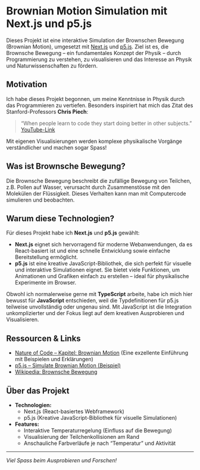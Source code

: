 # Brownian Motion Simulation mit Next.js und p5.js

Dieses Projekt ist eine interaktive Simulation der Brownschen Bewegung (Brownian Motion), umgesetzt mit [Next.js](https://nextjs.org/) und [p5.js](https://p5js.org/). Ziel ist es, die Brownsche Bewegung – ein fundamentales Konzept der Physik – durch Programmierung zu verstehen, zu visualisieren und das Interesse an Physik und Naturwissenschaften zu fördern.

## Motivation

Ich habe dieses Projekt begonnen, um meine Kenntnisse in Physik durch das Programmieren zu vertiefen. Besonders inspiriert hat mich das Zitat des Stanford-Professors **Chris Piech**:

> “When people learn to code they start doing better in other subjects.”  
> [YouTube-Link](https://youtu.be/3mRvCF4qyTA?si=rrMr_ZYwngLw7rnu)

Mit eigenen Visualisierungen werden komplexe physikalische Vorgänge verständlicher und machen sogar Spass!

## Was ist Brownsche Bewegung?

Die Brownsche Bewegung beschreibt die zufällige Bewegung von Teilchen, z.B. Pollen auf Wasser, verursacht durch Zusammenstösse mit den Molekülen der Flüssigkeit. Dieses Verhalten kann man mit Computercode simulieren und beobachten.

## Warum diese Technologien?

Für dieses Projekt habe ich **Next.js** und **p5.js** gewählt:

- **Next.js** eignet sich hervorragend für moderne Webanwendungen, da es React-basiert ist und eine schnelle Entwicklung sowie einfache Bereitstellung ermöglicht.
- **p5.js** ist eine kreative JavaScript-Bibliothek, die sich perfekt für visuelle und interaktive Simulationen eignet. Sie bietet viele Funktionen, um Animationen und Grafiken einfach zu erstellen – ideal für physikalische Experimente im Browser.

Obwohl ich normalerweise gerne mit **TypeScript** arbeite, habe ich mich hier bewusst für **JavaScript** entschieden, weil die Typdefinitionen für p5.js teilweise unvollständig oder ungenau sind. Mit JavaScript ist die Integration unkomplizierter und der Fokus liegt auf dem kreativen Ausprobieren und Visualisieren.

## Ressourcen & Links

* [Nature of Code – Kapitel: Brownian Motion](https://natureofcode.com/vectors/#chapter01_section4)
  (Eine exzellente Einführung mit Beispielen und Erklärungen)
* [p5.js – Simulate Brownian Motion (Beispiel)](https://archive.p5js.org/examples/simulate-brownian-motion.html)
* [Wikipedia: Brownsche Bewegung](https://de.wikipedia.org/wiki/Brownsche_Bewegung)

## Über das Projekt

* **Technologien:**
  * Next.js (React-basiertes Webframework)
  * p5.js (Kreative JavaScript-Bibliothek für visuelle Simulationen)
* **Features:**
  * Interaktive Temperaturregelung (Einfluss auf die Bewegung)
  * Visualisierung der Teilchenkollisionen am Rand
  * Anschauliche Farbverläufe je nach “Temperatur” und Aktivität

---

*Viel Spass beim Ausprobieren und Forschen!*
